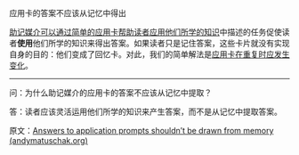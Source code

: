 应用卡的答案不应该从记忆中得出

[助记媒介可以通过简单的应用卡帮助读者应用他们所学的知识](https://notes.andymatuschak.org/z6Y8xDS2AJyE1d34X99y14Sk1A7YCNas5kFjA)中描述的任务促使读者**使用**他们所学的知识来得出答案。如果读者只是记住答案，这些卡片就没有实现自身的目的：他们变成了回忆卡。对此，我们的简单解法是[应用卡在重复时应发生变化](https://notes.andymatuschak.org/z7hqxNNJkeS2eta2eVaUx7cGB27axq2bw3h2y)。

------

问：为什么助记媒介的应用卡的答案不应该从记忆中提取？

答：读者应该灵活运用他们所学的知识来产生答案，而不是从记忆中提取答案。

原文：[Answers to application prompts shouldn’t be drawn from memory (andymatuschak.org)](https://notes.andymatuschak.org/z8kP66eb8mLNQg3tevRg6gN7TETnYFpwyVVNK)